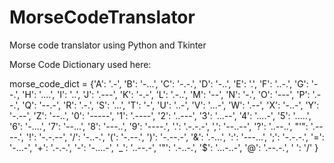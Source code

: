 # MorseCodeTranslator
Morse code translator using Python and Tkinter

Morse Code Dictionary used here:

morse_code_dict = {'A': '.-', 'B': '-...', 'C': '-.-.', 'D': '-..', 'E': '.',
                   'F': '..-.', 'G': '--.', 'H': '....', 'I': '..', 'J': '.---',
                   'K': '-.-', 'L': '.-..', 'M': '--', 'N': '-.', 'O': '---',
                   'P': '.--.', 'Q': '--.-', 'R': '.-.', 'S': '...', 'T': '-',
                   'U': '..-', 'V': '...-', 'W': '.--', 'X': '-..-', 'Y': '-.--',
                   'Z': '--..', '0': '-----', '1': '.----', '2': '..---', '3': '...--',
                   '4': '....-', '5': '.....', '6': '-....', '7': '--...', '8': '---..',
                   '9': '----.', '.': '.-.-.-', ',': '--..--', '?': '..--..', "'": '.----.',
                   '!': '-.-.--', '/': '-..-.', '(': '-.--.', ')': '-.--.-', '&': '.-...',
                   ':': '---...', ';': '-.-.-.', '=': '-...-', '+': '.-.-.', '-': '-....-',
                   '_': '..--.-', '"': '.-..-.', '$': '...-..-', '@': '.--.-.', ' ': '/'
                   }
